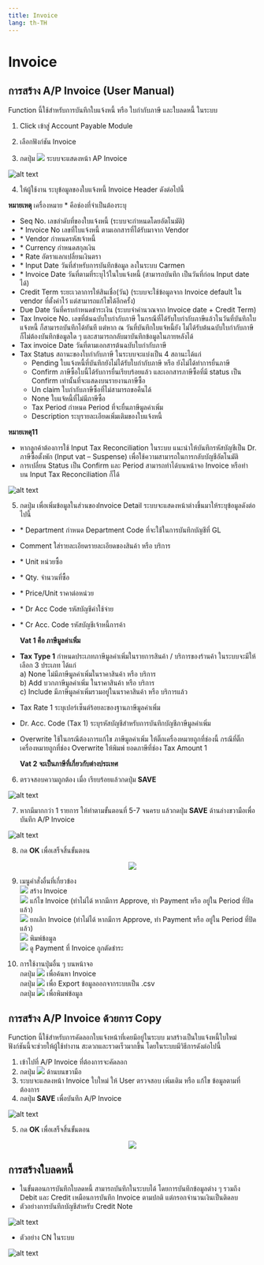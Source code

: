 ```yaml
---
title: Invoice
lang: th-TH
---
```


# Invoice

## การสร้าง A/P Invoice (User Manual)

Function นี้ใช้สำหรับการบันทึกใบแจ้งหนี้ หรือ ใบกำกับภาษี และใบลดหนี้ ในระบบ

1. Click เข้าสู่ Account Payable Module

2. เลือกฟังก์ชัน Invoice

3. กดปุ่ม <img src="/add_icon.png" style="display: inline-block;" /> ระบบจะแสดงหน้า AP Invoice

![alt text](image-12.png)

4. ให้ผู้ใช้งาน ระบุข้อมูลของใบแจ้งหนี้ Invoice Header ดังต่อไปนี้

**หมายเหตุ** เครื่องหมาย <span class="asterisk">\*</span> คือช่องที่จำเป็นต้องระบุ

- Seq No. เลขลำดับที่ของใบแจ้งหนี้ (ระบบจะกำหนดโดยอัตโนมัติ)
- <span class="asterisk">\*</span> Invoice No เลขที่ใบแจ้งหนี้ ตามเอกสารที่ได้รับมาจาก Vendor
- <span class="asterisk">\*</span> Vendor กำหนดรหัสเจ้าหนี้
- <span class="asterisk">\*</span> Currency กำหนดสกุลเงิน
- <span class="asterisk">\*</span> Rate อัตราแลกเปลี่ยนเงินตรา
- <span class="asterisk">\*</span> Input Date วันที่สำหรับการบันทึกข้อมูล ลงในระบบ Carmen
- <span class="asterisk">\*</span> Invoice Date วันที่ตามที่ระบุไว้ในใบแจ้งหนี้ (สามารถบันทึก เป็นวันที่ก่อน Input date ได้)
- Credit Term ระยะเวลาการให้สินเชื่อ(วัน) (ระบบจะใช้ข้อมูลจาก Invoice default ใน vendor ที่ตั้งค่าไว้ แต่สามารถแก้ไขได้อีกครั้ง)
- Due Date วันที่ครบกำหนดชำระเงิน (ระบบจำคำนวณจาก Invoice date + Credit Term)
- Tax Invoice No. เลขที่ต้นฉบับใบกำกับภาษี ในกรณีที่ได้รับใบกำกับภาษีแล้วในวันที่บันทึกใบแจ้งหนี้ ก็สามารถบันทึกได้ทันที แต่หาก ณ วันที่บันทึกใบแจ้หนี้ยัง ไม่ได้รับต้นฉบับใบกำกับภาษีก็ไม่ต้องบันทึกข้อมูลใด ๆ และสามารถกลับมาบันทึกข้อมูลในภายหลังได้
- Tax invoice Date วันที่ตามเอกสารต้นฉบับใบกำกับภาษี
- Tax Status สถานะของใบกำกับภาษี ในระบบจะแบ่งเป็น 4 สถานะได้แก่ <br/>
  - Pending ใบแจ้งหนี้ที่บันทึกยังไม่ได้รับใบกำกับภาษี หรือ ยังไม่ได้ทำการยื่นภาษี
  - Confirm ภาษีซื้อใบนี้ได้รับการยื่นเรียบร้อยแล้ว และเอกสารภาษีซื้อที่มี status เป็น Confirm เท่านั้นที่จะแสดงบนรายงานภาษีซื้อ
  - Un claim ใบกำกับภาษีซื้อที่ไม่สามารถขอคืนได้
  - None ใบแจ้หนี้ที่ไม่มีภาษีซื้อ
  - Tax Period กำหนด Period ที่จะยื่นภาษีมูลค่าเพิ่ม
  - Description ระบุรายละเอียดเพิ่มเติมของใบแจ้งหนี้ <br/>

**หมายเหตุ11**

- หากลูกค้าต้องการใช้ Input Tax Reconciliation ในระบบ แนะนำให้บันทึกรหัสบัญชีเป็น Dr. ภาษีซื้อตั้งพัก (Input vat – Suspense) เพื่อใช้ความสามารถในการกลับบัญชีอัตโนมัติ
- การเปลี่ยน Status เป็น Confirm และ Period สามารถทำได้บนหน้าจอ Invoice หรือทำ บน Input Tax Reconciliation ก็ได้

![alt text](image-13.png)

5. กดปุ่ม เพื่อเพิ่มข้อมูลในส่วนของInvoice Detail ระบบจะแสดงหน้าต่างขึ้นมาให้ระบุข้อมูลดังต่อไปนี้

- <span class="asterisk">\*</span> Department กำหนด Department Code ที่จะใช้ในการบันทึกบัญชีที่ GL
- Comment ใส่รายละเอียดรายละเอียดของสินค้า หรือ บริการ
- <span class="asterisk">\*</span> Unit หน่วยซื้อ
- <span class="asterisk">\*</span> Qty. จำนวนที่ซื้อ
- <span class="asterisk">\*</span> Price/Unit ราคาต่อหน่วย
- <span class="asterisk">\*</span> Dr Acc Code รหัสบัญชีค่าใช้จ่าย
- <span class="asterisk">\*</span> Cr Acc. Code รหัสบัญชีเจ้าหนี้การค้า

  **Vat 1 คือ ภาษีมูลค่าเพิ่ม**

- **Tax Type 1** กำหนดประเภทภาษีมูลค่าเพิ่มในรายการสินค้า / บริการของร้านค้า ในระบบจะมีให้เลือก 3 ประเภท ได้แก่ <br/>
  a) None ไม่มีภาษีมูลค่าเพิ่มในราคาสินค้า หรือ บริการ <br/>
  b) Add บวกภาษีมูลค่าเพิ่ม ในราคาสินค้า หรือ บริการ <br/>
  c) Include มีภาษีมูลค่าเพิ่มรวมอยู่ในนราคาสินค้า หรือ บริการแล้ว <br/>
- Tax Rate 1 ระบุเปอร์เซ็นต์ร้อยละของฐานภาษีมูลค่าเพิ่ม
- Dr. Acc. Code (Tax 1) ระบุรหัสบัญชีสำหรับการบันทึกบัญชีภาษีมูลค่าเพิ่ม
- Overwrite ใช้ในกรณีต้องการแก้ไข ภาษีมูลค่าเพิ่ม ให้ติ๊กเครื่องหมายถูกที่ช่องนี้ กรณีที่ติ๊กเครื่องหมายถูกที่ช่อง Overwrite ให้พิมพ์ ยอดภาษีที่ช่อง Tax Amount 1

  **Vat 2 จะเป็นภาษีที่เกี่ยวกับต่างประเทศ**

6. ตรวจสอบความถูกต้อง เมื่อ เรียบร้อยแล้วกดปุ่ม **<span class="btn">SAVE</span>**

![alt text](image-14.png)

7. หากมีมากกว่า 1 รายการ ให้ทำตามขั้นตอนที่ 5-7 จนครบ แล้วกดปุ่ม **<span class="btn">SAVE</span>** ด้านล่างขวามือเพื่อบันทึก A/P Invoice

![alt text](image-15.png)

8. กด **<span class="btn">OK</span>** เพื่อเสร็จสิ้นขั้นตอน

<p align="center">
    <img src="./image-16.png"  />
</p>

9. เมนูคำสั่งอื่นที่เกี่ยวข้อง <br/>
   <img src="../public/add_icon.png" style="display: inline-block;" /> สร้าง Invoice <br/>
   <img src="../public/edit_icon.png" style="display: inline-block;" /> แก้ไข Invoice (ทำไม่ได้ หากมีการ Approve, ทำ Payment หรือ อยู่ใน Period ที่ปิดแล้ว) <br/>
   <img src="../public/void_icon.png" style="display: inline-block;" /> ยกเลิก Invoice (ทำไม่ได้ หากมีการ Approve, ทำ Payment หรือ อยู่ใน Period ที่ปิดแล้ว) <br/>
   <img src="../public/print_icon.png" style="display: inline-block;" /> พิมพ์ข้อมูล <br/>
   <img src="../public/payment_icon.png" style="display: inline-block;" /> ดู Payment ที่ Invoice ถูกตัดชำระ <br/>

10. การใช้งานปุ่มอื่น ๆ บนหน้าจอ <br/>
    กดปุ่ม <img src="../public/search_icon.svg" style="display: inline-block;" /> เพื่อค้นหา Invoice <br/>
    กดปุ่ม <img src="../public/cloud_download_icon.svg" style="display: inline-block;" /> เพื่อ Export ข้อมูลออกจากระบบเป็น .csv <br/>
    กดปุ่ม <img src="../public/print_icon.svg" style="display: inline-block;" /> เพื่อพิมพ์ข้อมูล <br/>

## การสร้าง A/P Invoice ด้วยการ Copy

Function นี้ใช้สำหรับการคัดลอกใบแจ้งหน้าที่เคยมีอยู่ในระบบ มาสร้างเป็นใบแจ้งหนี้ใบใหม่ ฟังก์ชันนี้จะช่วยให้ผู้ใช้ทำงาน สะดวกและรวดเร็วมากขึ้น โดยในระบบมีวิธีการดังต่อไปนี้

1. เข้าไปที่ A/P Invoice ที่ต้องการจะคัดลอก
2. กดปุ่ม <img src="../public/copy_icon.png" style="display: inline-block;" /> ด้านบนขวามือ
3. ระบบจะแสดงหน้า Invoice ใบใหม่ ให้ User ตรวจสอบ เพิ่มเติม หรือ แก้ไข ข้อมูลตามที่ต้องการ
4. กดปุ่ม **<span class="btn">SAVE</span>** เพื่อบันทึก A/P Invoice

![alt text](image-17.png)

5. กด **<span class="btn">OK</span>** เพื่อเสร็จสิ้นขั้นตอน

<p align="center">
    <img src="./image-18.png"  />
</p>

## การสร้างใบลดหนี้

- ในขั้นตอนการบันทึกใบลดหนี้ สามารถบันทึกในระบบได้ โดยการบันทึกข้อมูลต่าง ๆ รวมถึง Debit และ Credit เหมือนการบันทึก Invoice ตามปกติ แต่กรอกจำนวนเงินเป็นติดลบ
- ตัวอย่างการบันทึกบัญชีสำหรับ Credit Note

![alt text](image-19.png)

- ตัวอย่าง CN ในระบบ

![alt text](image-20.png)
